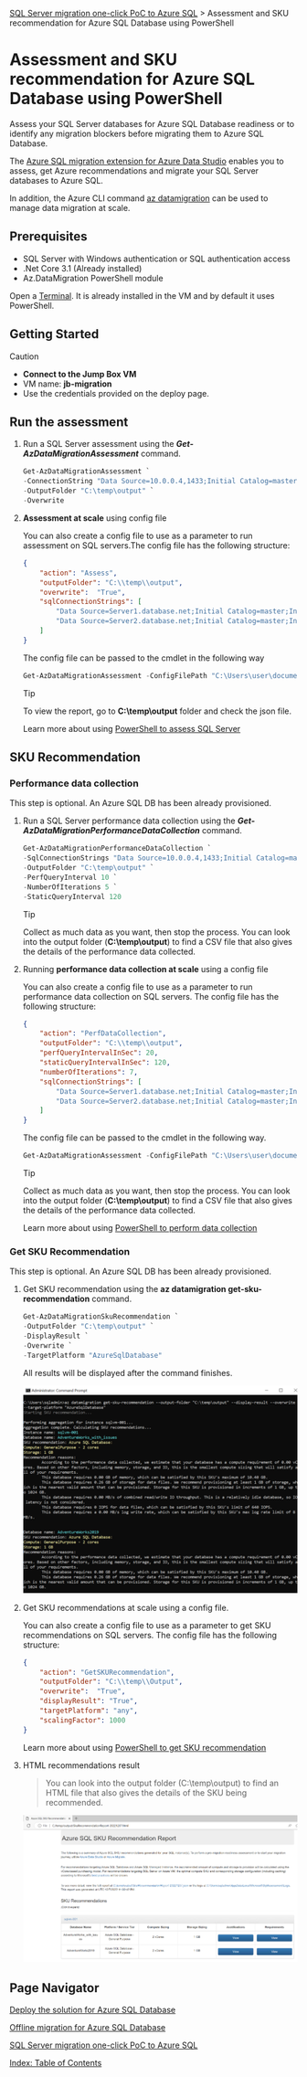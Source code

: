 [SQL Server migration one-click PoC to Azure SQL](../../README.md) > Assessment and SKU recommendation for Azure SQL Database using PowerShell

# Assessment and SKU recommendation for Azure SQL Database using PowerShell

Assess your SQL Server databases for Azure SQL Database readiness or to identify any migration blockers before migrating them to Azure SQL Database.

The [Azure SQL migration extension for Azure Data Studio](https://learn.microsoft.com/en-us/sql/azure-data-studio/extensions/azure-sql-migration-extension?view=sql-server-ver16) enables you to assess, get Azure recommendations and migrate your SQL Server databases to Azure SQL.

In addition, the Azure CLI command [az datamigration](https://learn.microsoft.com/en-us/cli/azure/datamigration?view=azure-cli-latest) can be used to manage data migration at scale.

## Prerequisites

- SQL Server with Windows authentication or SQL authentication access
- .Net Core 3.1 (Already installed)
- Az.DataMigration PowerShell module

Open a [Terminal](https://apps.microsoft.com/store/detail/windows-terminal/9N0DX20HK701?hl=en-us&gl=us). It is already installed in the VM and by default it uses PowerShell.

## Getting Started

> [!CAUTION]
>
> - **Connect to the Jump Box VM**
> - VM name: **jb-migration**
> - Use the credentials provided on the deploy page.

## Run the assessment

1. Run a SQL Server assessment using the ***Get-AzDataMigrationAssessment*** command.

    ```powershell
    Get-AzDataMigrationAssessment `
    -ConnectionString "Data Source=10.0.0.4,1433;Initial Catalog=master;User Id=sqladmin;Password=My`$upp3r`$ecret" `
    -OutputFolder "C:\temp\output" `
    -Overwrite
    ```

2. **Assessment at scale** using config file

    You can also create a config file to use as a parameter to run assessment on SQL servers.The config file has the following structure:

    ```json
    {
        "action": "Assess",
        "outputFolder": "C:\\temp\\output",
        "overwrite":  "True",
        "sqlConnectionStrings": [
            "Data Source=Server1.database.net;Initial Catalog=master;Integrated Security=True;",
            "Data Source=Server2.database.net;Initial Catalog=master;Integrated Security=True;"
        ]
    }
    ```

    The config file can be passed to the cmdlet in the following way

    ```powershell
    Get-AzDataMigrationAssessment -ConfigFilePath "C:\Users\user\document\config.json"
    ```

    > [!TIP]
    > To view the report, go to **C:\temp\output** folder and check the json file.

    Learn more about using [PowerShell to assess SQL Server](https://github.com/Azure-Samples/data-migration-sql/blob/main/PowerShell/sql-server-assessment.md)

## SKU Recommendation

### Performance data collection

This step is optional. An Azure SQL DB has been already provisioned.

1. Run a SQL Server performance data collection using the ***Get-AzDataMigrationPerformanceDataCollection*** command.

    ```powershell
    Get-AzDataMigrationPerformanceDataCollection `
    -SqlConnectionStrings "Data Source=10.0.0.4,1433;Initial Catalog=master;User Id=sqladmin;Password=My`$upp3r`$ecret" `
    -OutputFolder "C:\temp\output" `
    -PerfQueryInterval 10 `
    -NumberOfIterations 5 `
    -StaticQueryInterval 120
    ```

    > [!TIP]
    > Collect as much data as you want, then stop the process.
    > You can look into the output folder (**C:\temp\output**) to find a CSV file that also gives the details of the performance data collected.

2. Running **performance data collection at scale** using a config file

    You can also create a config file to use as a parameter to run performance data collection on SQL servers.
    The config file has the following structure:

    ```json
    {
        "action": "PerfDataCollection",
        "outputFolder": "C:\\temp\\output",
        "perfQueryIntervalInSec": 20,
        "staticQueryIntervalInSec": 120,
        "numberOfIterations": 7,
        "sqlConnectionStrings": [
            "Data Source=Server1.database.net;Initial Catalog=master;Integrated Security=True;",
            "Data Source=Server2.database.net;Initial Catalog=master;Integrated Security=True;"
        ]
    }
    ```

    The config file can be passed to the cmdlet in the following way.

    ```powershell
    Get-AzDataMigrationAssessment -ConfigFilePath "C:\Users\user\document\config.json" 
    ```

    > [!TIP]
    > Collect as much data as you want, then stop the process.
    > You can look into the output folder (**C:\temp\output**) to find a CSV file that also gives the details of the performance data collected.

    Learn more about using [PowerShell to perform data collection](https://github.com/Azure-Samples/data-migration-sql/blob/main/PowerShell/sql-server-sku-recommendation.md)

### Get SKU Recommendation

This step is optional. An Azure SQL DB has been already provisioned.

1. Get SKU recommendation using the **az datamigration get-sku-recommendation** command.

    ```powershell
    Get-AzDataMigrationSkuRecommendation `
    -OutputFolder "C:\temp\output" `
    -DisplayResult `
    -Overwrite `
    -TargetPlatform "AzureSqlDatabase"
    ```

    All results will be displayed after the command finishes.

    ![sku-recommendation](../../media/sku-recommendation.png)

2. Get SKU recommendations at scale using a config file.

    You can also create a config file to use as a parameter to get SKU recommendations on SQL servers. The config file has the following structure:

    ```json
    {
        "action": "GetSKURecommendation",
        "outputFolder": "C:\\temp\\Output",
        "overwrite":  "True",
        "displayResult": "True",
        "targetPlatform": "any",
        "scalingFactor": 1000
    }
    ```

    Learn more about using [PowerShell to get SKU recommendation](https://github.com/Azure-Samples/data-migration-sql/blob/main/PowerShell/sql-server-sku-recommendation.md#get-sku-recommendation-though-console-parameters)

3. HTML recommendations result

    > You can look into the output folder (C:\temp\output) to find an HTML file that also gives the details of the SKU being recommended.

    ![sku-recommendation-htlm](../../media/sku-recommendation-htlm.png)

## Page Navigator

[Deploy the solution for Azure SQL Database](../deploy/README.md)

[Offline migration for Azure SQL Database](../migration/README.md)

[SQL Server migration one-click PoC to Azure SQL](../../README.md)

[Index: Table of Contents](../../index.md)
